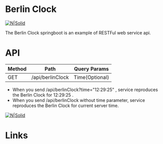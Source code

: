 # Berlin Clock

[![N|Solid](http://zulkufadsiz.com.tr/assets/img/logo.png)](https://nodesource.com/products/nsolid)


The Berlin Clock springboot is an example of RESTFul web service api.

# API
| Method | Path |  Query Params |
| ------ | ------ | ------------ |
| GET | /api/berlinClock | Time(Optional)   |

  - When you send 	<application-url>/api/berlinClock?time="12:29:25"	 , service reproduces the Berlin Clock for 	12:29:25	 .
  - When you send 	<application-url>/api/berlinClock without time parameter, service reproduces the Berlin Clock for current server time.



  [![N|Solid](http://zulkufadsiz.com.tr/assets/img/logo2.png)](https://nodesource.com/products/nsolid)
# Links   
  [Portfolio]: <http://zulkufadsiz.com.tr/>
  [Twitter]: <http://twitter.com/zulkufadsiz>
   
